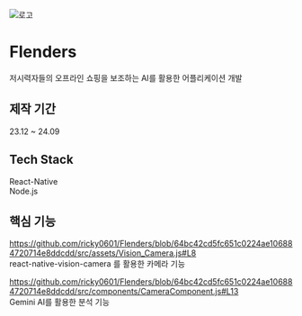 ![로고](https://cdn-icons-png.flaticon.com/128/4337/4337830.png)

# Flenders
저시력자들의 오프라인 쇼핑을 보조하는 AI를 활용한 어플리케이션 개발

## 제작 기간
23.12 ~ 24.09

## Tech Stack
React-Native  
Node.js

## 핵심 기능
https://github.com/ricky0601/Flenders/blob/64bc42cd5fc651c0224ae106884720714e8ddcdd/src/assets/Vision_Camera.js#L8  
react-native-vision-camera 를 활용한 카메라 기능  


https://github.com/ricky0601/Flenders/blob/64bc42cd5fc651c0224ae106884720714e8ddcdd/src/components/CameraComponent.js#L13  
Gemini AI를 활용한 분석 기능
